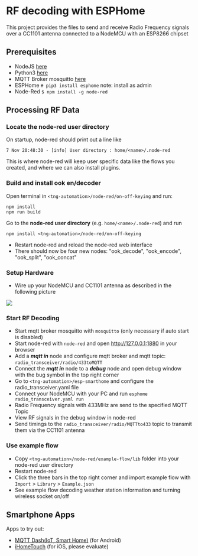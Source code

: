 # RF decoding with ESPHome
This project provides the files to send and receive Radio Frequency signals over a CC1101 antenna connected to a
NodeMCU with an ESP8266 chipset

## Prerequisites
- NodeJS [here](https://nodejs.org/en/download)
- Python3 [here](https://www.python.org/downloads/release/python-390/)
- MQTT Broker mosquitto [here](https://mosquitto.org/download)
- ESPHome `# pip3 install esphome` note: install as admin
- Node-Red `$ npm install -g node-red`

## Processing RF Data

### Locate the node-red user directory

On startup, node-red should print out a line like

`7 Nov 20:48:30 - [info] User directory : home/<name>/.node-red`

This is where node-red will keep user specific data like the flows you created, and where we can also install plugins.

### Build and install ook en/decoder

Open terminal in `<tng-automation>/node-red/on-off-keying` and run:
```
npm install
npm run build
```
Go to the **node-red user directory** (e.g. `home/<name>/.node-red`) and run
```
npm install <tng-automation>/node-red/on-off-keying
```
- Restart node-red and reload the node-red web interface
- There should now be four new nodes: "ook_decode", "ook_encode", "ook_split", "ook_concat"

### Setup Hardware

- Wire up your NodeMCU and CC1101 antenna as described in the following picture

![](CC1101_wiring.png)

### Start RF Decoding
- Start mqtt broker mosquitto with `mosquitto` (only necessary if auto start is disabled)
- Start node-red with `node-red` and open http://127.0.0.1:1880 in your browser
- Add a ***mqtt in*** node and configure mqtt broker and mqtt topic: `radio_transceiver/radio/433toMQTT`
- Connect the ***mqtt in*** node to a ***debug*** node and open debug window with the bug symbol in the top right corner
- Go to `<tng-automation>/esp-smarthome` and configure the radio_transceiver.yaml file
- Connect your NodeMCU with your PC and run `esphome radio_transceiver.yaml run`
- Radio Frequency signals with 433MHz are send to the specified MQTT Topic
- View RF signals in the debug window in node-red
- Send timings to the `radio_transceiver/radio/MQTTto433` topic to transmit them via the CC1101 antenna


### Use example flow
- Copy `<tng-automation>/node-red/example-flow/lib` folder into your node-red user directory
- Restart node-red
- Click the three bars in the top right corner and import example flow with `Import` > `Library` > `Example.json`
- See example flow decoding weather station information and turning wireless socket on/off

## Smartphone Apps

Apps to try out:
- [MQTT Dash(IoT, Smart Home)](https://play.google.com/store/apps/details?id=net.routix.mqttdash&hl=de) (for Android)
- [iHomeTouch](http://1j2.com/ihometouch/) (for iOS, please evaluate)

